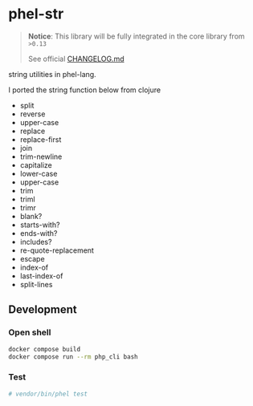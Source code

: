 # phel-str

> **Notice**: This library will be fully integrated in the core library from `>0.13`
> 
> See official [CHANGELOG.md](https://github.com/phel-lang/phel-lang/blob/main/CHANGELOG.md)

string utilities in phel-lang.

I ported the string function below from clojure

* split
* reverse
* upper-case
* replace
* replace-first
* join
* trim-newline
* capitalize
* lower-case
* upper-case
* trim
* triml
* trimr
* blank?
* starts-with?
* ends-with?
* includes?
* re-quote-replacement
* escape
* index-of
* last-index-of
* split-lines


## Development

### Open shell

```bash
docker compose build
docker compose run --rm php_cli bash
```

### Test

```bash
# vendor/bin/phel test
```

